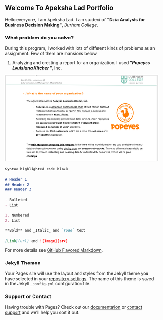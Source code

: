## Welcome To Apeksha Lad Portfolio

Hello everyone, I am Apeksha Lad. I am student of **"Data Analysis for Business Decision Making"**, _Durham College_.

### What problem do you solve?

During this program, I worked with lots of different kinds of problems as an assignment. Few of them are mansions below 

1. Analyzing and creating a report for an organization. I used _**"Popeyes Louisiana Kitchen"**_, Inc. 

![alt text](https://github.com/apekshalad10/Apeksha_Lad_Portfolio/blob/405370851a6865af3f7b69e1258357e335e0b78b/1.png "Popeyes Louisiana Kitchen")

```markdown
Syntax highlighted code block

# Header 1
## Header 2
### Header 3

- Bulleted
- List

1. Numbered
2. List

**Bold** and _Italic_ and `Code` text

[Link](url) and ![Image](src)
```

For more details see [GitHub Flavored Markdown](https://guides.github.com/features/mastering-markdown/).

### Jekyll Themes

Your Pages site will use the layout and styles from the Jekyll theme you have selected in your [repository settings](https://github.com/apekshalad10/Apeksha_Lad_Portfolio/settings/pages). The name of this theme is saved in the Jekyll `_config.yml` configuration file.

### Support or Contact

Having trouble with Pages? Check out our [documentation](https://docs.github.com/categories/github-pages-basics/) or [contact support](https://support.github.com/contact) and we’ll help you sort it out.
